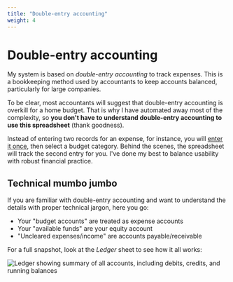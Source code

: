 ```yaml
---
title: "Double-entry accounting"
weight: 4
---
```

# Double-entry accounting
My system is based on _double-entry accounting_ to track expenses.
This is a bookkeeping method used by accountants to keep accounts balanced, particularly for large companies.

To be clear, most accountants will suggest that double-entry accounting is overkill for a home budget.
That is why I have automated away most of the complexity, so **you don't have to understand double-entry accounting to use this spreadsheet** (thank goodness).

Instead of entering two records for an expense, for instance, you will [enter it once](/docs/usage/expense-entry), then select a budget category.
Behind the scenes, the spreadsheet will track the second entry for you.
I've done my best to balance usability with robust financial practice.

## Technical mumbo jumbo
If you are familiar with double-entry accounting and want to understand the details with proper technical jargon, here you go:

* Your "budget accounts" are treated as expense accounts
* Your "available funds" are your equity account
* "Uncleared expenses/income" are accounts payable/receivable

For a full snapshot, look at the _Ledger_ sheet to see how it all works:

![Ledger showing summary of all accounts, including debits, credits, and running balances](/images/ledger.png)
